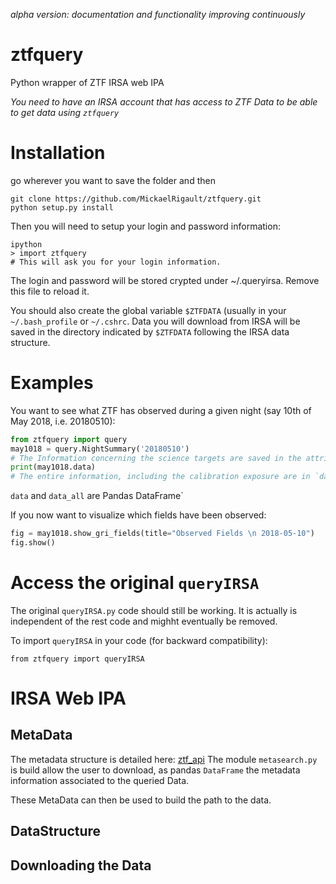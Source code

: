 _alpha version: documentation and functionality improving continuously_

# ztfquery
Python wrapper of ZTF IRSA web IPA

_You need to have an IRSA account that has access to ZTF Data to be able to get data using `ztfquery`_


# Installation

go wherever you want to save the folder and then
```
git clone https://github.com/MickaelRigault/ztfquery.git
python setup.py install
```
Then you will need to setup your login and password information:
```
ipython
> import ztfquery
# This will ask you for your login information.
```
The login and password will be stored crypted under ~/.queryirsa. Remove this file to reload it.

You should also create the global variable `$ZTFDATA` (usually in your `~/.bash_profile` or `~/.cshrc`. Data you will download from IRSA will be saved in the directory indicated by `$ZTFDATA` following the IRSA data structure.

# Examples

You want to see what ZTF has observed during a given night (say 10th of May 2018, i.e. 20180510):
```python
from ztfquery import query
may1018 = query.NightSummary('20180510')
# The Information concerning the science targets are saved in the attribute `data` 
print(may1018.data)
# The entire information, including the calibration exposure are in `data_all`
```
`data` and `data_all` are Pandas DataFrame`

If you now want to visualize which fields have been observed:
```python
fig = may1018.show_gri_fields(title="Observed Fields \n 2018-05-10")
fig.show()
```



# Access the original `queryIRSA`

The original `queryIRSA.py` code should still be working. It is actually is independent of the rest code and mighht eventually be removed. 

To import `queryIRSA` in your code (for backward compatibility):
```
from ztfquery import queryIRSA
```

# IRSA Web IPA

## MetaData
The metadata structure is detailed here: [ztf_api](https://irsa.ipac.caltech.edu/docs/program_interface/ztf_api.html)
The module `metasearch.py` is build allow the user to download, as pandas `DataFrame` the metadata information associated to the queried Data.

These MetaData can then be used to build the path to the data.

## DataStructure

## Downloading the Data
